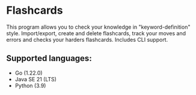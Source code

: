 # Flashcards
This program allows you to check your knowledge in "keyword-definition" style. Import/export, create and delete flashcards, track your moves and errors and checks your harders flashcards. Includes CLI support.

## Supported languages:
- Go (1.22.0)
- Java SE 21 (LTS)
- Python (3.9)
